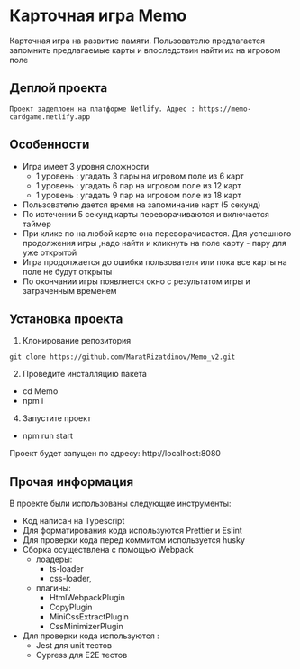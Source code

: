 # Карточная игра Memo

Карточная игра на развитие памяти.
Пользователю предлагается запомнить предлагаемые карты и впоследствии найти их на игровом поле

## Деплой проекта

    Проект задеплоен на платформе Netlify. Адрес : https://memo-cardgame.netlify.app

## Особенности

-   Игра имеет 3 уровня сложности
    -   1 уровень : угадать 3 пары на игровом поле из 6 карт
    -   1 уровень : угадать 6 пар на игровом поле из 12 карт
    -   1 уровень : угадать 9 пар на игровом поле из 18 карт
-   Пользователю дается время на запоминание карт (5 секунд)
-   По истечении 5 секунд карты переворачиваются и включается таймер
-   При клике по на любой карте она переворачивается.
    Для успешного продолжения игры ,надо найти и кликнуть на поле карту - пару для уже открытой
-   Игра продолжается до ошибки пользователя или пока все карты на поле не будут открыты
-   По окончании игры появляется окно с результатом игры и затраченным временем

## Установка проекта

1. Клонирование репозитория

`git clone https://github.com/MaratRizatdinov/Memo_v2.git`

2.  Проведите инсталляцию пакета

-   cd Memo
-   npm i

4. Запустите проект

-   npm run start

Проект будет запущен по адресу: http://localhost:8080

## Прочая информация

В проекте были использованы следующие инструменты:

-   Код написан на Typescript
-   Для форматирования кода используются Prettier и Eslint
-   Для проверки кода перед коммитом используется husky
-   Сборка осуществлена с помощью Webpack
    -   лоадеры:
        - ts-loader
        - css-loader,
    -   плагины:
        - HtmlWebpackPlugin
        - CopyPlugin
        - MiniCssExtractPlugin
        - CssMinimizerPlugin
-   Для проверки кода используются :
    -   Jest для unit тестов
    -   Cypress для E2E тестов
